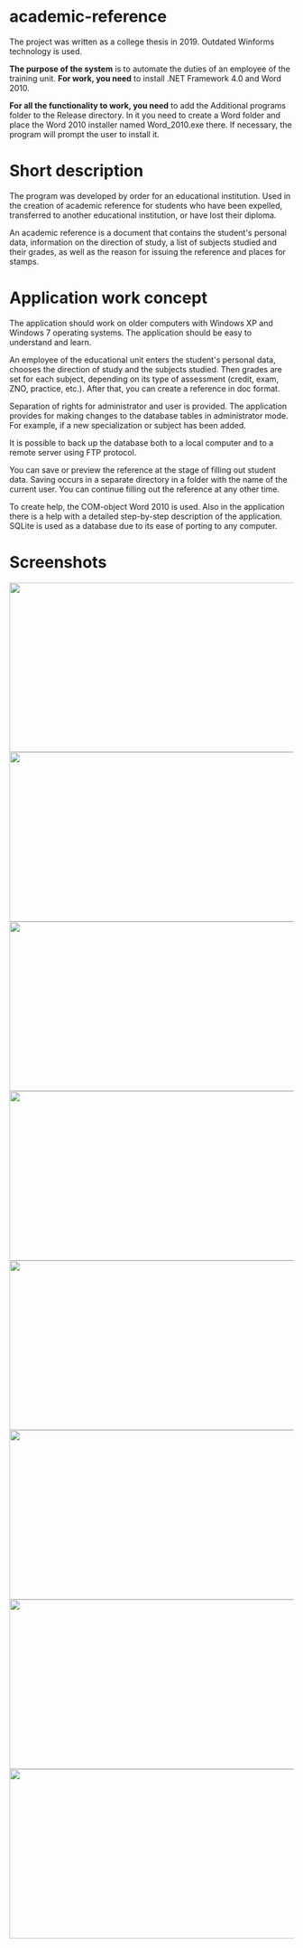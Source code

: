 # academic-reference
The project was written as a college thesis in 2019.
Outdated Winforms technology is used. 

<strong>The purpose of the system</strong> is to automate the duties of an employee of the training unit.
<strong>For work, you need</strong> to install .NET Framework 4.0 and Word 2010.

<strong>For all the functionality to work, you need</strong> to add the Additional programs folder to the Release directory. In it you need to create a Word folder and place the Word 2010 installer named Word_2010.exe there. If necessary, the program will prompt the user to install it.

# Short description
The program was developed by order for an educational institution. Used in the creation of academic reference for students who have been expelled, transferred to another educational institution, or have lost their diploma.

An academic reference is a document that contains the student's personal data, information on the direction of study, a list of subjects studied and their grades, as well as the reason for issuing the reference and places for stamps.

# Application work concept
The application should work on older computers with Windows XP and Windows 7 operating systems. The application should be easy to understand and learn.

An employee of the educational unit enters the student's personal data, chooses the direction of study and the subjects studied. Then grades are set for each subject, depending on its type of assessment (credit, exam, ZNO, practice, etc.). After that, you can create a reference in doc format.

Separation of rights for administrator and user is provided.
The application provides for making changes to the database tables in administrator mode. For example, if a new specialization or subject has been added.

It is possible to back up the database both to a local computer and to a remote server using FTP protocol.

You can save or preview the reference at the stage of filling out student data. Saving occurs in a separate directory in a folder with the name of the current user. You can continue filling out the reference at any other time.

To create help, the COM-object Word 2010 is used. Also in the application there is a help with a detailed step-by-step description of the application. SQLite is used as a database due to its ease of porting to any computer.

# Screenshots
<p align="center">
  <img width="600" height="300" src="https://user-images.githubusercontent.com/37472784/88281145-d5890c00-ccef-11ea-91bf-ca6a8099ee3b.png">
  <img width="600" height="300" src="https://user-images.githubusercontent.com/37472784/88281196-e6398200-ccef-11ea-8279-1993fac18909.png">
  <img width="600" height="300" src="https://user-images.githubusercontent.com/37472784/88281244-fea99c80-ccef-11ea-9e40-d6c38a9dd172.png">
  <img width="600" height="300" src="https://user-images.githubusercontent.com/37472784/88281822-00c02b00-ccf1-11ea-93d9-e045b484991e.png">
  <img width="600" height="300" src="https://user-images.githubusercontent.com/37472784/88281665-c0f94380-ccf0-11ea-809f-5b5fcf59eeb9.png">
  <img width="600" height="300" src="https://user-images.githubusercontent.com/37472784/88281691-ca82ab80-ccf0-11ea-8149-9cc617ca0ab8.png">
  <img width="600" height="300" src="https://user-images.githubusercontent.com/37472784/88281715-d2425000-ccf0-11ea-9b15-bf06b289a2a4.png">
  <img width="600" height="300" src="https://user-images.githubusercontent.com/37472784/88282015-62809500-ccf1-11ea-949f-0c1cb381de74.png">
</p>

